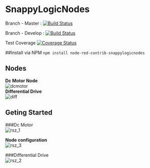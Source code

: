 # SnappyLogicNodes
Branch - Master : [![Build Status](https://travis-ci.org/SnappyRobotics/SnappyLogicNodes.svg?branch=master)](https://travis-ci.org/SnappyRobotics/SnappyLogicNodes)

Branch - Develop :
[![Build Status](https://travis-ci.org/SnappyRobotics/SnappyLogicNodes.svg?branch=develop)](https://travis-ci.org/SnappyRobotics/SnappyLogicNodes)


Test Coverage [![Coverage Status](https://coveralls.io/repos/github/SnappyRobotics/snappy-logic-nodes/badge.svg)](https://coveralls.io/github/SnappyRobotics/snappy-logic-nodes)


##Install via NPM
``npm install node-red-contrib-snappylogicnodes``

## Nodes
**Dc Motor Node**       
![dcmotor](https://cloud.githubusercontent.com/assets/16568687/22851264/352b9008-f042-11e6-9f48-7650b13e2e78.png)    
**Differential Drive**      
![diff](https://cloud.githubusercontent.com/assets/16568687/22851275/c97838e2-f042-11e6-8209-8f4ff8c14f9f.png)
## Geting Started
###Dc Motor   
![rsz_1](https://cloud.githubusercontent.com/assets/16568687/22851432/6ea48056-f047-11e6-98da-fb32178579f1.png)

**Node configuration**  
![rsz_3](https://cloud.githubusercontent.com/assets/16568687/22851508/d2f16b94-f049-11e6-9e7b-2a581e3a9124.png)

###Differential Drive   
![rsz_2](https://cloud.githubusercontent.com/assets/16568687/22851535/f1c7e3da-f04a-11e6-8a65-92aca6ea5116.png)
